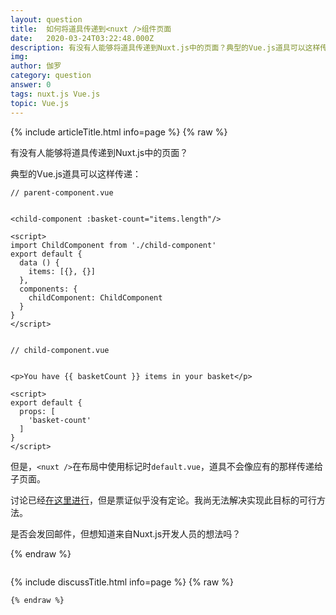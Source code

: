 ```yaml
---
layout: question
title:  如何将道具传递到<nuxt />组件页面
date:   2020-03-24T03:22:48.000Z
description: 有没有人能够将道具传递到Nuxt.js中的页面？典型的Vue.js道具可以这样传递：// parent-component.vue<chil...
img: 
author: 伽罗
category: question
answer: 0
tags: nuxt.js Vue.js
topic: Vue.js
---
```

<div class="article-root">
  <div class="article">
    {% include articleTitle.html info=page %}
    {% raw %}
    <div class="article-content"><p><font style="vertical-align: inherit;"><font style="vertical-align: inherit;">有没有人能够将道具传递到Nuxt.js中的页面？</font></font></p>

<p><font style="vertical-align: inherit;"><font style="vertical-align: inherit;">典型的Vue.js道具可以这样传递：</font></font></p>

<pre><code>// parent-component.vue<font></font>
<font></font>
<font></font>
&lt;child-component :basket-count="items.length"/&gt;<font></font>
<font></font>
&lt;script&gt;<font></font>
import ChildComponent from './child-component'<font></font>
export default {<font></font>
  data () {<font></font>
    items: [{}, {}]<font></font>
  },<font></font>
  components: {<font></font>
    childComponent: ChildComponent<font></font>
  }<font></font>
}<font></font>
&lt;/script&gt;<font></font>
<font></font>
<font></font>
// child-component.vue<font></font>
<font></font>
<font></font>
&lt;p&gt;You have {{ basketCount }} items in your basket&lt;/p&gt;<font></font>
<font></font>
&lt;script&gt;<font></font>
export default {<font></font>
  props: [<font></font>
    'basket-count'<font></font>
  ]<font></font>
}<font></font>
&lt;/script&gt;<font></font>
</code></pre>

<p><font style="vertical-align: inherit;"><font style="vertical-align: inherit;">但是，</font></font><code>&lt;nuxt /&gt;</code><font style="vertical-align: inherit;"><font style="vertical-align: inherit;">在布局中</font><font style="vertical-align: inherit;">使用</font><font style="vertical-align: inherit;">标记时</font></font><code>default.vue</code><font style="vertical-align: inherit;"><font style="vertical-align: inherit;">，道具不会像应有的那样传递给子页面。</font></font></p>

<p><font style="vertical-align: inherit;"><font style="vertical-align: inherit;">讨论已经</font></font><a href="https://github.com/nuxt/nuxt.js/issues/1502#issuecomment-347491774" rel="nofollow noreferrer"><font style="vertical-align: inherit;"><font style="vertical-align: inherit;">在这里进行</font></font></a><font style="vertical-align: inherit;"><font style="vertical-align: inherit;">，但是票证似乎没有定论。</font><font style="vertical-align: inherit;">我尚无法解决实现此目标的可行方法。</font></font></p>

<p><font style="vertical-align: inherit;"><font style="vertical-align: inherit;">是否会发回邮件，但想知道来自Nuxt.js开发人员的想法吗？</font></font></p></div>
    {% endraw %}
  </div>
  <p style="height: 0;width:0;overflow: hidden;"> 第3308篇《如何将道具传递到<nuxt />组件页面》来自Winter(https://github.com/aiyld/aiyld.github.io)的站点</p>
  <div class="discuss-wrapper">
    {% include discussTitle.html info=page %}
    {% raw %}
    
    {% endraw %}
  </div>
<div>
